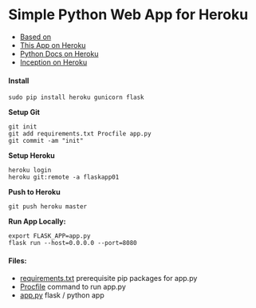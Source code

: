 # Simple Python Web App for Heroku

* [Based on](http://flask.pocoo.org)
* [This App on Heroku](https://flaskapp01.herokuapp.com)  
* [Python Docs on Heroku](https://devcenter.heroku.com/categories/python-support)  
* [Inception on Heroku](https://github.com/EN10/InceptionHeroku)

#### Install

    sudo pip install heroku gunicorn flask

**Setup Git**

    git init
    git add requirements.txt Procfile app.py  
    git commit -am "init"  
    
**Setup Heroku**

    heroku login
    heroku git:remote -a flaskapp01

**Push to Heroku**

    git push heroku master
    
**Run App Locally:**

    export FLASK_APP=app.py
    flask run --host=0.0.0.0 --port=8080

#### Files:

* [requirements.txt](https://raw.githubusercontent.com/EN10/PythonHeroku/master/requirements.txt) prerequisite pip packages for app.py
* [Procfile](https://raw.githubusercontent.com/EN10/PythonHeroku/master/Procfile) command to run app.py
* [app.py](https://raw.githubusercontent.com/EN10/PythonHeroku/master/app.py) flask / python app